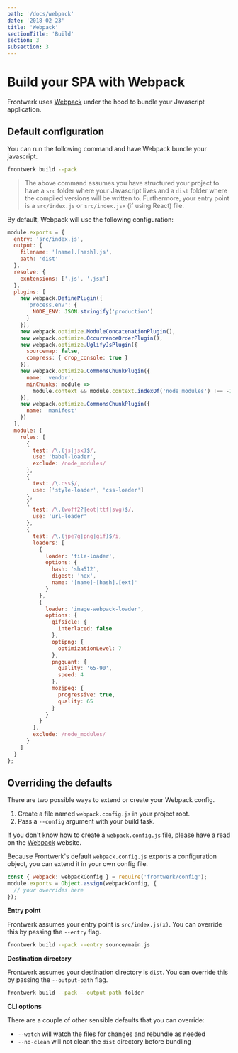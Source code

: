 ```yaml
---
path: '/docs/webpack'
date: '2018-02-23'
title: 'Webpack'
sectionTitle: 'Build'
section: 3
subsection: 3
---
```


# Build your SPA with Webpack

Frontwerk uses [Webpack][webpack] under the hood to bundle your Javascript application.

## Default configuration

You can run the following command and have Webpack bundle your javascript.

```bash
frontwerk build --pack
```

> The above command assumes you have structured your project to have a `src` folder where your Javascript lives and a `dist` folder where the compiled versions will be written to. Furthermore, your entry point is a `src/index.js` or `src/index.jsx` (if using React) file.

By default, Webpack will use the following configuration:

```javascript
module.exports = {
  entry: 'src/index.js',
  output: {
    filename: '[name].[hash].js',
    path: 'dist'
  },
  resolve: {
    exntensions: ['.js', '.jsx']
  },
  plugins: [
    new webpack.DefinePlugin({
      'process.env': {
        NODE_ENV: JSON.stringify('production')
      }
    }),
    new webpack.optimize.ModuleConcatenationPlugin(),
    new webpack.optimize.OccurrenceOrderPlugin(),
    new webpack.optimize.UglifyJsPlugin({
      sourcemap: false,
      compress: { drop_console: true }
    }),
    new webpack.optimize.CommonsChunkPlugin({
      name: 'vendor',
      minChunks: module =>
        module.context && module.context.indexOf('node_modules') !== -1
    }),
    new webpack.optimize.CommonsChunkPlugin({
      name: 'manifest'
    })
  ],
  module: {
    rules: [
      {
        test: /\.(js|jsx)$/,
        use: 'babel-loader',
        exclude: /node_modules/
      },
      {
        test: /\.css$/,
        use: ['style-loader', 'css-loader']
      },
      {
        test: /\.(woff2?|eot|ttf|svg)$/,
        use: 'url-loader'
      },
      {
        test: /\.(jpe?g|png|gif)$/i,
        loaders: [
          {
            loader: 'file-loader',
            options: {
              hash: 'sha512',
              digest: 'hex',
              name: '[name]-[hash].[ext]'
            }
          },
          {
            loader: 'image-webpack-loader',
            options: {
              gifsicle: {
                interlaced: false
              },
              optipng: {
                optimizationLevel: 7
              },
              pngquant: {
                quality: '65-90',
                speed: 4
              },
              mozjpeg: {
                progressive: true,
                quality: 65
              }
            }
          }
        ],
        exclude: /node_modules/
      }
    ]
  }
};
```

## Overriding the defaults

There are two possible ways to extend or create your Webpack config.

1. Create a file named `webpack.config.js` in your project root.
2. Pass a `--config` argument with your build task.

If you don't know how to create a `webpack.config.js` file, please have a read on the [Webpack][webpack-config] website.

Because Frontwerk's default `webpack.config.js` exports a configuration object, you can extend it in your own config file.

```javascript
const { webpack: webpackConfig } = require('frontwerk/config');
module.exports = Object.assign(webpackConfig, {
  // your overrides here
});
```

**Entry point**

Frontwerk assumes your entry point is `src/index.js(x)`. You can override this by passing the `--entry` flag.

```bash
frontwerk build --pack --entry source/main.js
```

**Destination directory**

Frontwerk assumes your destination directory is `dist`. You can override this by passing the `--output-path` flag.

```bash
frontwerk build --pack --output-path folder
```

**CLI options**

There are a couple of other sensible defaults that you can override:

* `--watch` will watch the files for changes and rebundle as needed
* `--no-clean` will not clean the `dist` directory before bundling

[webpack]: https://webpack.js.org/
[webpack-config]: https://webpack.js.org/concepts/configuration/
